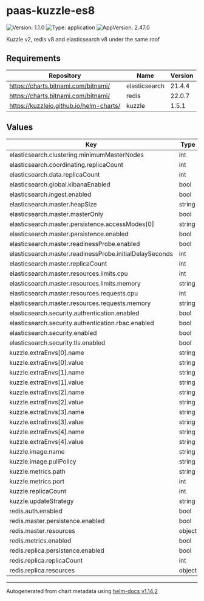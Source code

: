 # paas-kuzzle-es8

![Version: 1.1.0](https://img.shields.io/badge/Version-1.1.0-informational?style=flat-square) ![Type: application](https://img.shields.io/badge/Type-application-informational?style=flat-square) ![AppVersion: 2.47.0](https://img.shields.io/badge/AppVersion-2.47.0-informational?style=flat-square)

Kuzzle v2, redis v8 and elasticsearch v8 under the same roof

## Requirements

| Repository | Name | Version |
|------------|------|---------|
| https://charts.bitnami.com/bitnami/ | elasticsearch | 21.4.4 |
| https://charts.bitnami.com/bitnami/ | redis | 22.0.7 |
| https://kuzzleio.github.io/helm-charts/ | kuzzle | 1.5.1 |

## Values

| Key | Type | Default | Description |
|-----|------|---------|-------------|
| elasticsearch.clustering.minimumMasterNodes | int | `1` |  |
| elasticsearch.coordinating.replicaCount | int | `0` |  |
| elasticsearch.data.replicaCount | int | `0` |  |
| elasticsearch.global.kibanaEnabled | bool | `false` |  |
| elasticsearch.ingest.enabled | bool | `false` |  |
| elasticsearch.master.heapSize | string | `"1g"` |  |
| elasticsearch.master.masterOnly | bool | `false` |  |
| elasticsearch.master.persistence.accessModes[0] | string | `"ReadWriteOnce"` |  |
| elasticsearch.master.persistence.enabled | bool | `true` |  |
| elasticsearch.master.readinessProbe.enabled | bool | `true` |  |
| elasticsearch.master.readinessProbe.initialDelaySeconds | int | `60` |  |
| elasticsearch.master.replicaCount | int | `1` |  |
| elasticsearch.master.resources.limits.cpu | int | `1` |  |
| elasticsearch.master.resources.limits.memory | string | `"2G"` |  |
| elasticsearch.master.resources.requests.cpu | int | `1` |  |
| elasticsearch.master.resources.requests.memory | string | `"2G"` |  |
| elasticsearch.security.authentication.enabled | bool | `false` |  |
| elasticsearch.security.authentication.rbac.enabled | bool | `false` |  |
| elasticsearch.security.enabled | bool | `false` |  |
| elasticsearch.security.tls.enabled | bool | `false` |  |
| kuzzle.extraEnvs[0].name | string | `"kuzzle_services__storageEngine__client__node"` |  |
| kuzzle.extraEnvs[0].value | string | `"http://elasticsearch:9200"` |  |
| kuzzle.extraEnvs[1].name | string | `"kuzzle_services__internalCache__node__host"` |  |
| kuzzle.extraEnvs[1].value | string | `"redis-master"` |  |
| kuzzle.extraEnvs[2].name | string | `"kuzzle_services__memoryStorage__node__host"` |  |
| kuzzle.extraEnvs[2].value | string | `"redis-master"` |  |
| kuzzle.extraEnvs[3].name | string | `"NODE_ENV"` |  |
| kuzzle.extraEnvs[3].value | string | `"production"` |  |
| kuzzle.extraEnvs[4].name | string | `"kuzzle_services__storageEngine__majorVersion"` |  |
| kuzzle.extraEnvs[4].value | string | `"8"` |  |
| kuzzle.image.name | string | `"kuzzleio/kuzzle"` |  |
| kuzzle.image.pullPolicy | string | `"Always"` |  |
| kuzzle.metrics.path | string | `"/_/metrics"` |  |
| kuzzle.metrics.port | int | `7512` |  |
| kuzzle.replicaCount | int | `1` |  |
| kuzzle.updateStrategy | string | `"RollingUpdate"` |  |
| redis.auth.enabled | bool | `false` |  |
| redis.master.persistence.enabled | bool | `false` |  |
| redis.master.resources | object | `{}` |  |
| redis.metrics.enabled | bool | `true` |  |
| redis.replica.persistence.enabled | bool | `false` |  |
| redis.replica.replicaCount | int | `1` |  |
| redis.replica.resources | object | `{}` |  |

----------------------------------------------
Autogenerated from chart metadata using [helm-docs v1.14.2](https://github.com/norwoodj/helm-docs/releases/v1.14.2)
